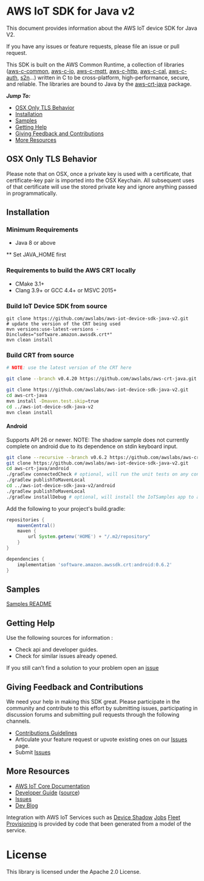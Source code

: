 # AWS IoT SDK for Java v2
This document provides information about the AWS IoT device SDK for Java V2.

If you have any issues or feature requests, please file an issue or pull request.

This SDK is built on the AWS Common Runtime, a collection of libraries
([aws-c-common](https://github.com/awslabs/aws-c-common),
[aws-c-io](https://github.com/awslabs/aws-c-io),
[aws-c-mqtt](https://github.com/awslabs/aws-c-mqtt),
[aws-c-http](https://github.com/awslabs/aws-c-http),
[aws-c-cal](https://github.com/awslabs/aws-c-cal),
[aws-c-auth](https://github.com/awslabs/aws-c-auth),
[s2n](https://github.com/awslabs/s2n)...) written in C to be
cross-platform, high-performance, secure, and reliable. The libraries are bound
to Java by the [aws-crt-java](https://github.com/awslabs/aws-crt-java) package.


*__Jump To:__*
* [OSX Only TLS Behavior](#OSX-Only-TLS-Behavior)
* [Installation](#Installation)
* [Samples](samples)
* [Getting Help](#Getting-Help)
* [Giving Feedback and Contributions](#Giving-Feedback-and-Contributions)
* [More Resources](#More-Resources)


## OSX Only TLS Behavior

Please note that on OSX, once a private key is used with a certificate, that certificate-key pair is imported into the OSX Keychain.  All subsequent uses of that certificate will use the stored private key and ignore anything passed in programmatically.

## Installation

### Minimum Requirements
*   Java 8 or above

** Set JAVA_HOME first

### Requirements to build the AWS CRT locally
*   CMake 3.1+
*   Clang 3.9+ or GCC 4.4+ or MSVC 2015+

### Build IoT Device SDK from source
```
git clone https://github.com/awslabs/aws-iot-device-sdk-java-v2.git
# update the version of the CRT being used
mvn versions:use-latest-versions -Dincludes="software.amazon.awssdk.crt*"
mvn clean install
```

### Build CRT from source
```sh
# NOTE: use the latest version of the CRT here

git clone --branch v0.4.20 https://github.com/awslabs/aws-crt-java.git

git clone https://github.com/awslabs/aws-iot-device-sdk-java-v2.git
cd aws-crt-java
mvn install -Dmaven.test.skip=true
cd ../aws-iot-device-sdk-java-v2
mvn clean install
```

#### Android
Supports API 26 or newer.
NOTE: The shadow sample does not currently complete on android due to its dependence on stdin keyboard input.
```sh
git clone --recursive --branch v0.6.2 https://github.com/awslabs/aws-crt-java.git
git clone https://github.com/awslabs/aws-iot-device-sdk-java-v2.git
cd aws-crt-java/android
./gradlew connectedCheck # optional, will run the unit tests on any connected devices/emulators
./gradlew publishToMavenLocal
cd ../aws-iot-device-sdk-java-v2/android
./gradlew publishToMavenLocal
./gradlew installDebug # optional, will install the IoTSamples app to any connected devices/emulators
```

Add the following to your project's build.gradle:
```groovy
repositories {
    mavenCentral()
    maven {
        url System.getenv('HOME') + "/.m2/repository"
    }
}

dependencies {
    implementation 'software.amazon.awssdk.crt:android:0.6.2'
}
```



## Samples

[Samples README](samples)


## Getting Help

Use the following sources for information :
*   Check api and developer guides.
*   Check for similar issues already opened.

If you still can’t find a solution to your problem open an [issue](https://github.com/aws/aws-iot-device-sdk-java-v2/issues)



## Giving Feedback and Contributions

We need your help in making this SDK great. Please participate in the community and contribute to this effort by submitting issues, participating in discussion forums and submitting pull requests through the following channels.
*   [Contributions Guidelines](master/CONTRIBUTING.md)
*   Articulate your feature request or upvote existing ones on our [Issues](https://github.com/aws/aws-iot-device-sdk-java-v2/issues?q=is%3Aissue+is%3Aopen+label%3Afeature-request) page.
*   Submit [Issues](https://github.com/aws/aws-iot-device-sdk-java-v2/issues)


## More Resources

*   [AWS IoT Core Documentation](https://docs.aws.amazon.com/iot/)
*   [Developer Guide](https://docs.aws.amazon.com/iot/latest/developerguide/what-is-aws-iot.html) ([source](https://github.com/awsdocs/aws-iot-docs))
*   [Issues](https://github.com/aws/aws-iot-device-sdk-java-v2/issues)
*   [Dev Blog](https://aws.amazon.com/blogs/?awsf.blog-master-iot=category-internet-of-things%23amazon-freertos%7Ccategory-internet-of-things%23aws-greengrass%7Ccategory-internet-of-things%23aws-iot-analytics%7Ccategory-internet-of-things%23aws-iot-button%7Ccategory-internet-of-things%23aws-iot-device-defender%7Ccategory-internet-of-things%23aws-iot-device-management%7Ccategory-internet-of-things%23aws-iot-platform)

Integration with AWS IoT Services such as
[Device Shadow](https://docs.aws.amazon.com/iot/latest/developerguide/iot-device-shadows.html)
[Jobs](https://docs.aws.amazon.com/iot/latest/developerguide/iot-jobs.html)
[Fleet Provisioning](https://docs.aws.amazon.com/iot/latest/developerguide/provision-wo-cert.html)
is provided by code that been generated from a model of the service.


# License

This library is licensed under the Apache 2.0 License.
